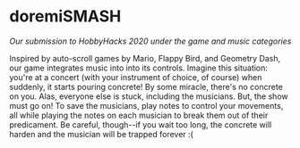 # doremiSMASH

_Our submission to HobbyHacks 2020 under the game and music categories_

Inspired by auto-scroll games by Mario, Flappy Bird, and Geometry Dash, our game integrates music into into its controls. Imagine this situation: you're at a concert (with your instrument of choice, of course) when suddenly, it starts pouring concrete! By some miracle, there's no concrete on you. Alas, everyone else is stuck, including the musicians. But, the show must go on! To save the musicians, play notes to control your movements, all while playing the notes on each musician to break them out of their predicament. Be careful, though--if you wait too long, the concrete will harden and the musician will be trapped forever :(
